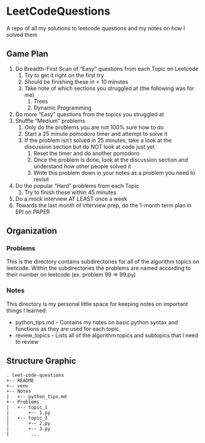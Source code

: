 # LeetCodeQuestions
A repo of all my solutions to leetcode questions and my notes on how I solved them

## Game Plan

1. Do Breadth-First Scan of “Easy” questions from each Topic on Leetcode
    1. Try to get it right on the first try
    2. Should be finishing these in < 10 minutes
    3. Take note of which sections you struggled at (the following was for me)
        1. Trees
        2. Dynamic Programming
2. Do more “Easy” questions from the topics you struggled at
3. Shuffle “Medium” problems
    1. Only do the problems you are not 100% sure how to do
    2. Start a 25 minute pomodoro timer and attempt to solve it
    3. If the problem isn’t solved in 25 minutes, take a look at the discussion section but do NOT look at code just yet
        1. Reset the timer and do another pomodoro
        2. Once the problem is done, look at the discussion section and understand how other people solved it
        3. Write this problem down in your notes as a problem you need to revisit
4. Do the popular “Hard” problems from each Topic
    1. Try to finish these within 45 minutes
5. Do a mock interview AT LEAST once a week
6. Towards the last month of interview prep, do the 1-month term plan in EPI on PAPER

## Organization
    
### Problems
This is the directory contains subdirectories for all of the algorithm topics on leetcode. Within the subdirectories the problems are named according to their number on leetcode (ex. problem 99 => 99.py)

### Notes
This directory is my personal little space for keeping notes on important things I learned.
- python_tips.md - Contains my notes on basic python syntax and functions as they are used for each topic
- review_topics - Lists all of the algorithm topics and subtopics that I need to review



## Structure Graphic

```
. leet-code-questions
+-- README
+-- venv
+-- Notes
|   +-- python_tips.md
+-- Problems
|   +-- topic_1
|       +-- 1.py
|   +-- topic_2
|       +-- 2.py
|       +-- 3.py
|        ...
```
